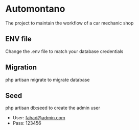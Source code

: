# Automontano
The project to maintain the workflow of a car mechanic shop

## ENV file
Change the .env file to match your database credentials

## Migration
php artisan migrate to migrate database

## Seed
php artisan db:seed to create the admin user 

  - User: fahad@admin.com
  - Pass: 123456
